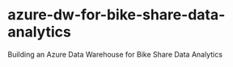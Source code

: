 # azure-dw-for-bike-share-data-analytics
Building an Azure Data Warehouse for Bike Share Data Analytics
